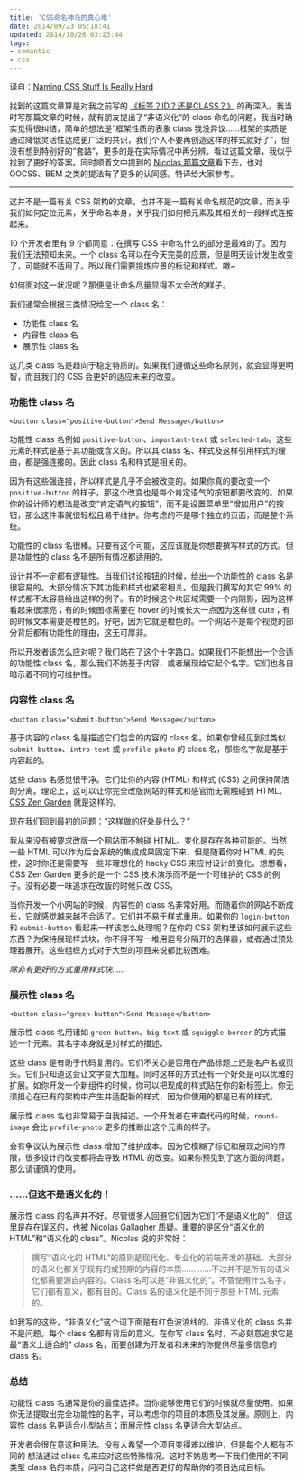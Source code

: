 ```yaml
---
title: 'CSS命名神马的真心难'
date: 2014/09/23 05:18:41
updated: 2014/10/26 03:23:44
tags:
- semantic
- css
---
```


译自：[Naming CSS Stuff Is Really Hard](http://seesparkbox.com/foundry/naming_css_stuff_is_really_hard)

找到的这篇文章算是对我之前写的 [《标签？ID？还是CLASS？》](/blog/html-or-id-or-class/) 的再深入。我当时写那篇文章的时候，就有朋友提出了“非语义化”的 class 命名的问题，我当时确实觉得很纠结，简单的想法是“框架性质的表象 class 我没异议……框架的实质是通过降低灵活性达成更广泛的共识，我们个人不要再创造这样的样式就好了”，但没有想到特别好的“套路”，更多的是在实际情况中再分辨。看过这篇文章，我似乎找到了更好的答案。同时顺着文中提到的 [Nicolas 那篇文章](http://nicolasgallagher.com/about-html-semantics-front-end-architecture/)看下去，也对 OOCSS、BEM 之类的提法有了更多的认同感。特译给大家参考。<!--more-->

----

这并不是一篇有关 CSS 架构的文章，也并不是一篇有关命名规范的文章，而关乎我们如何定位元素，关乎命名本身，关乎我们如何把元素及其相关的一段样式连接起来。

10 个开发者里有 9 个都同意：在撰写 CSS 中命名什么的部分是最难的了。因为我们无法预知未来。一个 class 名可以在今天完美的应景，但是明天设计发生改变了，可能就不适用了。所以我们需要提炼应景的标记和样式。嗷~

如何面对这一状况呢？那便是让命名尽量显得不太会改的样子。

我们通常会根据三类情况给定一个 class 名：

* 功能性 class 名
* 内容性 class 名
* 展示性 class 名

这几类 class 名是趋向于稳定特质的。如果我们遵循这些命名原则，就会显得更明智，而且我们的 CSS 会更好的适应未来的改变。

### 功能性 class 名

    <button class="positive-button">Send Message</button>

功能性 class 名例如 `positive-button`、`important-text` 或 `selected-tab`。这些元素的样式是基于其功能或含义的。所以其 class 名、样式及这样引用样式的理由，都是强连接的。因此 class 名和样式是相关的。

因为有这些强连接，所以样式是几乎不会被改变的。如果你真的要改变一个 `positive-button` 的样子，那这个改变也是每个肯定语气的按钮都要改变的。如果你的设计师的想法是改变“肯定语气的按钮”，而不是设置菜单里“增加用户”的按钮，那么这件事就很轻松且易于维护。你考虑的不是哪个独立的页面，而是整个系统。

功能性的 class 名很棒。只要有这个可能，这应该就是你想要撰写样式的方式。但是功能性的 class 名不是所有情况都适用的。

设计并不一定都有逻辑性。当我们讨论按钮的时候，给出一个功能性的 class 名是很容易的。大部分情况下其功能和样式也紧密相关。但是我们撰写的其它 99% 的样式都不太容易给出这样的例子。有的时候这个块区域需要一个内阴影，因为这样看起来很漂亮；有的时候图标需要在 hover 的时候长大一点因为这样很 cute；有的时候文本需要是橙色的，好吧，因为它就是橙色的。一个网站不是每个视觉的部分背后都有功能性的理由，这无可厚非。

所以开发者该怎么应对呢？我们站在了这个十字路口。如果我们不能想出一个合适的功能性 class 名，那么我们不妨基于内容、或者展现给它起个名字。它们也各自暗示着不同的可维护性。

### 内容性 class 名

    <button class="submit-button">Send Message</button>

基于内容的 class 名是描述它们包含的内容的 class 名。如果你曾经见到过类似 `submit-button`、`intro-text` 或 `profile-photo` 的 class 名，那些名字就是基于内容起的。

这些 class 名感觉很干净。它们让你的内容 (HTML) 和样式 (CSS) 之间保持简洁的分离。理论上，这可以让你完全改版网站的样式和感官而无需触碰到 HTML。[CSS Zen Garden](http://www.csszengarden.com/) 就是这样的。

现在我们回到最初的问题：“这样做的好处是什么？”

我从来没有被要求改版一个网站而不触碰 HTML。变化是存在各种可能的。当然一些 HTML 可以作为后台系统的集成成果固定下来，但是随着你对 HTML 的失控，这时你还是需要写一些非理想化的 hacky CSS 来应付设计的变化。想想看，CSS Zen Garden 更多的是一个 CSS 技术演示而不是一个可维护的 CSS 的例子。没有必要一味追求在改版的时候只改 CSS。

当你开发一个小网站的时候，内容性的 class 名非常好用。而随着你的网站不断成长，它就感觉越来越不合适了。它们并不易于样式重用。如果你的 `login-button` 和 `submit-button` 看起来一样该怎么处理呢？在你的 CSS 架构里该如何展示这些东西？为保持展现样式块，你不得不写一堆用逗号分隔开的选择器，或者通过预处理器展开。这些组织方式对于大型的项目来说都比较困难。

*除非有更好的方式重用样式块……*

### 展示性 class 名

    <button class="green-button">Send Message</button>

展示性 class 名用诸如 `green-button`、`big-text` 或 `squiggle-border` 的方式描述一个元素。其名字本身就是对样式的描述。

这些 class 是有助于代码复用的。它们不关心是否用在产品标题上还是名户名或页头。它们只知道这会让文字变大加粗。同时这样的方式还有一个好处是可以优雅的扩展。如你开发一个新组件的时候，你可以把现成的样式贴在你的新标签上。你无须担心在已有的架构中产生并适配新的样式，因为你使用的都是已有的样式。

展示性 class 名也非常易于自我描述。一个开发者在审查代码的时候，`round-image` 会比 `profile-photo` 更多的推断出这个元素的样子。

会有争议认为展示性 class 增加了维护成本。因为它模糊了标记和展现之间的界限，很多设计的改变都将会导致 HTML 的改变。如果你预见到了这方面的问题，那么请谨慎的使用。

### ……但这不是语义化的！

展示性 class 的名声并不好。尽管很多人回避它们因为它们“不是语义化的”，但这里是存在误区的，也[被 Nicolas Gallagher 质疑](http://nicolasgallagher.com/about-html-semantics-front-end-architecture/)。重要的是区分“语义化的 HTML”和“语义化的 class”。Nicolas 说的非常好：

> 撰写“语义化的 HTML”的原则是现代化、专业化的前端开发的基础。大部分的语义化都关乎现有的或预期的内容的本质……
> ……不过并不是所有的语义化都需要源自内容的。Class 名可以是“非语义化的”。不管使用什么名字，它们都有意义，都有目的。Class 名的语义化是不同于那些 HTML 元素的。

如我写的这些，“非语义化”这个词下面是有红色波浪线的。非语义化的 class 名并不是问题。每个 class 名都有背后的意义。在你写 class 名时，不必刻意追求它是最“语义上适合的” class 名，而要创建为开发者和未来的你提供尽量多信息的 class 名。

### 总结

功能性 class 名通常是你的最佳选择。当你能够使用它们的时候就尽量使用。如果你无法提取出完全功能性的名字，可以考虑你的项目的本质及其发展。原则上，内容性 class 名更适合小型站点；而展示性 class 名更适合大型站点。

开发者会很在意这种用法。没有人希望一个项目变得难以维护，但是每个人都有不同的 想法通过 class 名来应对这些特殊情况。这时不妨思考一下我们使用的不同类型 class 名的本质，问问自己这样做是否更好的帮助你的项目达成目标。